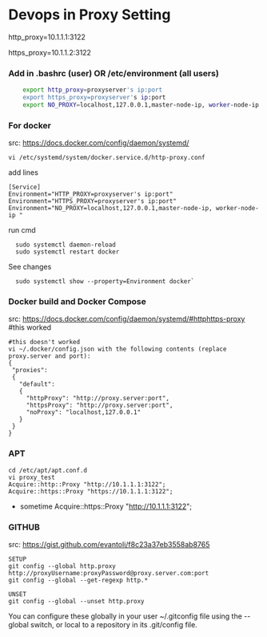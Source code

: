 # Devops in Proxy Setting
http_proxy=10.1.1.1:3122

https_proxy=10.1.1.2:3122

### Add in .bashrc (user) OR /etc/environment (all users)
```bash
    export http_proxy=proxyserver's ip:port
    export https_proxy=proxyserver's ip:port
    export NO_PROXY=localhost,127.0.0.1,master-node-ip, worker-node-ip etc      
```

### For docker 
src: https://docs.docker.com/config/daemon/systemd/
```
vi /etc/systemd/system/docker.service.d/http-proxy.conf
```
add lines
```
[Service]
Environment="HTTP_PROXY=proxyserver's ip:port"
Environment="HTTPS_PROXY=proxyserver's ip:port"
Environment="NO_PROXY=localhost,127.0.0.1,master-node-ip, worker-node-ip "
```
run cmd
```
  sudo systemctl daemon-reload
  sudo systemctl restart docker
```
See changes
```
  sudo systemctl show --property=Environment docker`

```
### Docker build and Docker Compose 
src:  https://docs.docker.com/config/daemon/systemd/#httphttps-proxy #this worked
```
#this doesn't worked
vi ~/.docker/config.json with the following contents (replace proxy.server and port):
{
 "proxies":
 {
   "default":
   {
     "httpProxy": "http://proxy.server:port",
     "httpsProxy": "http://proxy.server:port",
     "noProxy": "localhost,127.0.0.1"
   }
 }
}
```
### APT 
``` 
cd /etc/apt/apt.conf.d
vi proxy_test
Acquire::http::Proxy "http://10.1.1.1:3122";
Acquire::https::Proxy "https://10.1.1.1:3122";
```
* sometime Acquire::https::Proxy "http://10.1.1.1:3122";
### GITHUB 
src: https://gist.github.com/evantoli/f8c23a37eb3558ab8765
```
SETUP
git config --global http.proxy http://proxyUsername:proxyPassword@proxy.server.com:port
git config --global --get-regexp http.*

UNSET
git config --global --unset http.proxy
```

You can configure these globally in your user ~/.gitconfig file using the --global switch, or local to a repository in its .git/config file.

